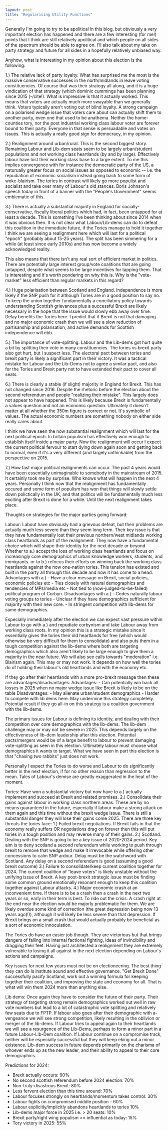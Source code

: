 ```yaml
---
layout: post
title: "Regularising Utility Functions"
---
```


Generally I'm going to try to be apolitical in this blog, but obviously a very important election has happened and there are a few interesting (for me!) points
that I think are still relatively apolitical and which people on all sides of the spectrum should be able to agree on. I'll also talk about my take on party strategy and future
for all sides in a hopefully relatively unbiased way.

Anyhow, what is interesting in my opinion about this election is the following:

1.) The relative lack of party loyalty. What has surprised me the most is the massive conservative successes in the north/midlands in leave voting constituencies.
Of course that was their strategy all along, and it is a huge vindication of that strategy (which dominic cummings has been planning since 2015 (-/cite!). What is impressive is that it actually worked.
This means that voters are actually much more swayable than we generally think. Voters typically aren't voting out of blind loyalty. A strong campaign on a polarised wedge issue that voters care about
can actually shift them to another party, even one that used to be anathema. Neither the home-counties tory, nor the post industrial working class labour voter are forever bound to their party.
Everyone in that sense is persuadable and votes on issues. This is actually a really good sign for democracy, in my opinion.

2.) Realignment around urban/rural. This is the second biggest story. Remaining Labour and Lib-dem seats seem to be largely urban/student populations and not working class heartlands (by and by large).
Effectively labour have lost their working class base to a large extent. To me this implies convergence with for instance the democratic party of the US, a naturually greater focus on social issues as opposed to economic
-- i.e. the repudiation of economic socialism instead going back to some form of woke-blairism. The tories in contrast will likely go more populist and socialist and take over many of Labour's old stances.
Boris Johnson's speech today in front of a banner with the "People's Government" seems emblematic of this.

3.) There is actually a substantial majority in England for socially-conservative, fiscally liberal politics which had, in fact, been untapped for at least a decade.
This is something I've been thinking about since 2014 when it was obvious then. It is not clear what Labour/Lib-dems can do to defeat this coalition in the immediate future, if the Tories manage to hold it together
I think we are seeing a realignment here which will last for a political "epoch" (probably about 15-25 years). The split has been simmering for a while (at least since early 2010s) and has now become a widely acknowledged reality.

This also means that there isn't any real sort of efficient market in politics. There are potentially large interest group/vote coalitions that are going untapped, despite
what seems to be large incentives for tapping them. That is interesting and it's worth pondering on why this is. Why is the "vote-market" less efficient than regular markets in this regard?

4.) Huge polarisation between Scotland and England. Independence is more likely if the SNP push for it although Tories are in a good position to say no. To keep the union together fundamentally a conciliatory policy towards understanding Scottish grievances
plus a successful Brexit are likely necessary in the hope that the issue would slowly ebb away over time. Delay benefits the Tories here. I predict that if Brexit is not that damaging and no major economic crash then we will see a slow reduction of partisanship and polarisation,
and active demands for Scottish independence will ebb.

5.) The importance of vote-splitting. Labour and the Lib-dems got hurt quite a bit by splitting their vote in many constituencies. The tories vs brexit party also got hurt, but I suspect less.
The electoral pact between tories and brexit party is likely a significant part in their victory. It was a tactical mistake for Labour and the Lib-Dems not to agree a similar pact, and also for the Tories and Brexit party not to 
have extended their pact to cover all seats. 

6.) There is clearly a stable (if slight) majority in England for Brexit. This has not changed since 2016. Despite the rhetoric before the election about the second referendum and people 
"realizing their mistake". This largely does not appear to have happened. This is likely because Brexit is fundamentally a values question and not an economic question.
Ultimately it doesn't matter at all whether the 350m figure is correct or not. It's symbolic of values. The actual economic numbers are something nobody on either side really cares about.

I think we have seen the now substantial realignment which will last for the next political epoch. In britain populism has effectively won enough to establish itself
inside a major party. Now the realignment will occur I expect the current political fervour to start dying down again soon and getting back to normal, even if it's a very different
(and largely unthinkable) from the perspective on 2015.

7.) How fast major political realignments can occur. The past 4 years would have been essentially unimaginable to somebody in the mainstream of 2015.
It certainly took me by surprise. Who knows what will happen in the next 4 years. Personally I think now that the realignment has fundamentally occured and some form of populism has won
that things will slowly settle down polictically in the UK, and that politics will be fundamentally much less exciting after Brexit is done for a while.
Until the next realignment takes place.

Thoughts on strategies for the major parties going forward:

Labour:
  Labout have obviously had a grievous defeat, but their problems are actually much less severe than they seem long term. Their key issue is that they have fundamentally lost
  their previous northern/west midlands working class heartlands as part of the realignment. They now have a fundamental choice which will shape their identity for the next decade or beyond.
  Whether to a.) accept the loss of working class heartlands and focus on increasingly core demographics of urban knowledge workers, students, and immigrants.
  or to b.) refocus their efforts on winning back the working class heartlands against the now one-nation tories. This tension has existed and built in the party all through this decade and now it has come to a head.
  Advantages with a.)
    - Have a clear message on Brexit, social policies, economic policies etc
    - Ties closely with natural demographics and tendencies of MPs/media etc
    - Not tied to (now-judged-to-be-failed) political program of Corbyn.
  Disadvantages with a.)
    - Cedes naturally labour voting groups to tories
    - Unclear if they have demographics sufficient for majority with their new core. 
    - In stringent competition with lib-dems for same demographics.
    
   Especially immediately after the election we can expect vast pressure within Labour to go with a.) and repudiate corbynism and take Labour away from working class roots.
   In my opinion this is a strategic mistake since it essentially gives the tories their old heartlands for free (which would otherwise be very difficult for them to consolidate)
   and also puts them in a tough competition against the lib-dems where both are targeting demographics which also aren't likely to be large enough to give them a majority in the near future.
   We will also see calls towards "moderation" i.e. Blairism again. This may or may not work. It depends on how well the tories do of holding their labour's old heartlands and with the economy etc.
   
   If they go after their heartlands with a more pro-brexit message then these are advantages/disadvantages:
   Advantages:
    - Can potentially win back all losses in 2025 when no major wedge issue like Brexit is likely to be on the table
   Disadvantages:
    - May alienate urban/student demographics
    - Harder to compete with lib dems here. May undermine this strategy completely. Potential result if they go all-in on this strategy is a coalition government with the lib-dems.
    
   The primary issues for Labour is defining its identity, and dealing with their competition over core demographics with the lib-dems. The lib-dem challenge may or may not be severe in 2025.
   This depends largely on the effectiveness of lib-dem leadership after this election. Potential pacts/mergers would be of a large benefit to labour to prevent damaging vote-splitting
   as seen in this election. Ultimately labour must choose what demographics it wants to target. What we have seen in part this election is that "chasing two rabbits"
   just does not work.
   
   Personally I expect the Tories to do worse and Labour to do significantly better in the next election, if for no other reason than regression to the mean. Tales of Labour's demise are greatly exaggerated
   in the heat of the moment.
  
Tories: 
  Have won a substantial victory but now have to a.) actually implement and succeed at Brexit and related promises. 2.) Consolidate their gains against labour in working class northern areas.
  These are by no means guaranteed in the future, especially if labour make a strong attack on them again and this time without the brexit wedge issue. There is still a substantial danger they will lose their gains come 2025.
  There are three key threats the tories face:
    1.) Failed brexit negotiations. If Brexit fails in that the economy really suffers OR negotiations drag on forever then this will put tories in a tough position
    and may reverse many of their gains.
    2.) Scotland. Dealing with the SNP is going to be a key issue of 2020-2024 period. Key aim is to deny scotland a second referendum while working to push through brexit to remove that wedge
    and make it irrevocable while offering other concessions to calm SNP ardour. Delay must be the watchword with Scotland. Any delay on a second referendum is good (assuming a good brexit outcome)
    3.) Failure to consolidate/keep current coalition together for 2024. The current coalition of "leave voters" is likely unstable without the unifying issue of Brexit.
    A key post-brexit strategic issue must be finding some common ground emotionally resonant enough to keep this coalition together against Labour attacks.
    4.) Major economic crash at an inconvenient time. If there is to be a crash then a crash in the next two years or so, early in their term is best. To ride out the crisis. A crash right at the end
    near the election would be majorly problematic for them. We are likely overdue some kind of correction (the great depression being now 13 years ago(!)), although it will likely be less severe than that depression.
    If Brexit brings on a small crash that would actually probably be beneficial as a sort of economic innoculation.
    
   The Tories do have an easier job though. They are victorious but that brings dangers of falling into internal factional fighting, ideas of invincibility and dragging their feet.
   Having just architected a realignment they are extremely vulnerable to losing it all against in the next election depending on Labour's actions and campaigns.
   
   Key issues for next few years must not be on electioneering. The best thing they can do is institute sound and effective governance. "Get Brexit Done" successfully
   pacify Scotland, work out a winning formula for keeping together their coalition, and improving the state and economy for all. That is what will win them 2024 more than anything else.
   
  Lib dems:
    Once again they have to consider the future of their party. Their strategy of targeting strong remain demographics worked out well in raw vote numbers
    but lead to a lot of catastrophic vote splitting and relatively few seats due to FPTP. If labour also goes after their demographic with a-vengeance we will see strong competition, likely resulting in the oblivion or merger of the lib-dems.
    If Labour tries to appeal again to their heartlands we will see a resurgence of the Lib-Dems, perhaps to form a minor part in a future Labour-Lib-Dem coalition.
    If Labour continue on a compromise track, neither will be especially successful but they will keep eking out a minor existence. Lib-dem success in future depends primarily on the charisma of whoever
    ends up as the new leader, and their ability to appeal to their core demographics.

Predictions for 2024:
  -  Brexit actually occurs: 90%
   - No second scottish referendum before 2024 election: 70%
   - Non-truly-disastrous Brexit: 80%
   - Less fervent election than this time around: 70%
   - Labour focuses strongly on heartlands/momentum takes control: 30%
   - Labour fights on compromised middle position - 60%
   - Labour explicitly/implicitly abandons heartlands to tories 10%
   - Lib-dems major force in 2025 i.e. > 20 seats: 10%
   - Brexit party/right wing populism >= influential as today: 15%
   - Tory victory in 2025: 55%
   
   
